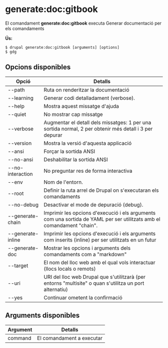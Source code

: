 # generate:doc:gitbook
El comandament **generate:doc:gitbook** executa Generar documentació per els comandaments

**Ús:**
```
$ drupal generate:doc:gitbook [arguments] [options] 
$ gdg  
```

## Opcions disponibles
Opció | Detalls
-------|-------------
--path | Ruta on renderitzar la documentació
--learning | Generar codi detalladament (verbose).
--help | Mostra aquest missatge d'ajuda
--quiet | No mostrar cap missatge
--verbose | Augmentar el detall dels missatges: 1 per una sortida normal, 2 per obtenir més detall i 3 per depurar
--version | Mostra la versió d'aquesta applicació
--ansi | Forçar la sortida ANSI
--no-ansi | Deshabilitar la sortida ANSI
--no-interaction | No preguntar res de forma interactiva
--env | Nom de l'entorn.
--root | Definir la ruta arrel de Drupal on s'executaran els comandaments
--no-debug | Desactivar el mode de depuració (debug).
--generate-chain | Imprimir les opcions d'execució i els arguments com una sortida de YAML per ser utilitzats amb el comandament "chain".
--generate-inline | Imprimir les opcions d'execució i els arguments com inserits (inline) per ser utilitzats en un futur
--generate-doc | Mostrar les opcions i arguments dels comandaments com a "markdown"
--target | El nom del lloc web amb el qual vols interactuar (llocs locals o remots)
--uri | URI del lloc web Drupal que s'utilitzarà (per entorns "multisite" o quan s'utilitza un port alternatiu)
--yes | Continuar ometent la confirmació

## Arguments disponibles
Argument | Detalls
---------|-------------
command | El comandament a executar

